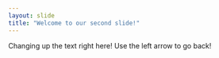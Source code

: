```yaml
---
layout: slide
title: "Welcome to our second slide!"
---
```

Changing up the text right here!
Use the left arrow to go back!
